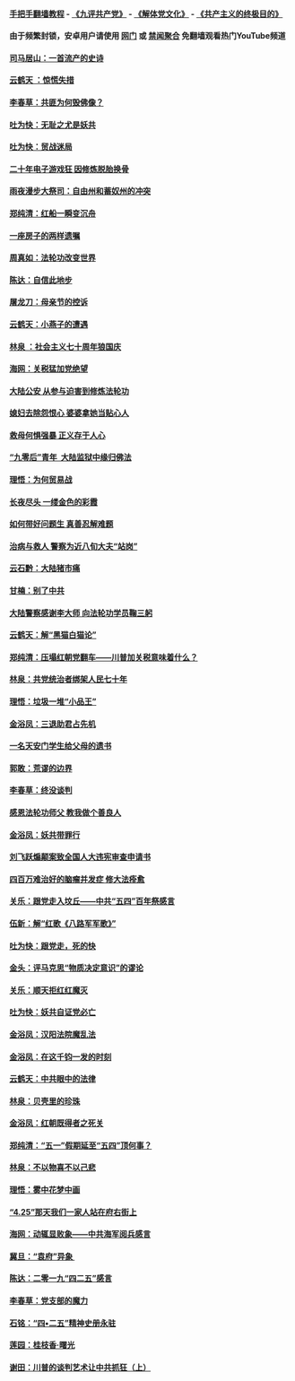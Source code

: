 #### [手把手翻墙教程](https://github.com/gfw-breaker/guides/wiki) -  [《九评共产党》](https://github.com/gfw-breaker/9ping.md?t=05220329) - [《解体党文化》](https://github.com/gfw-breaker/jtdwh.md?t=05220329) - [《共产主义的终极目的》](https://github.com/gfw-breaker/gczydzjmd.md?t=05220329)

#### 由于频繁封锁，安卓用户请使用 [网门](https://github.com/gfw-breaker/bn-android/blob/master/ogate.md?t=05220329) 或 [禁闻聚合](https://github.com/gfw-breaker/bn-android) 免翻墙观看热门YouTube频道 

#### [司马居山：一首流产的史诗](../pages/nsc993/n11268076.md?t=05220329) 

#### [云鹤天 ：惊慌失措](../pages/nsc993/n11267465.md?t=05220329) 

#### [李春草：共匪为何毁佛像？](../pages/nsc993/n11267454.md?t=05220329) 

#### [吐为快：无耻之尤是妖共](../pages/nsc993/n11261325.md?t=05220329) 

#### [吐为快：贸战迷局](../pages/nsc993/n11261303.md?t=05220329) 

#### [二十年电子游戏狂 因修炼脱胎换骨](../pages/nsc993/n11258498.md?t=05220329) 

#### [雨夜漫步大祭司：自由州和蓄奴州的冲突](../pages/nsc993/n11259095.md?t=05220329) 

#### [郑纯清：红船一瞬变沉舟](../pages/nsc993/n11256277.md?t=05220329) 

#### [一座房子的两样遗嘱](../pages/nsc993/n11253464.md?t=05220329) 

#### [周真如：法轮功改变世界](../pages/nsc993/n11254173.md?t=05220329) 

#### [陈达：自信此地步](../pages/nsc993/n11254025.md?t=05220329) 

#### [屠龙刀：母亲节的控诉](../pages/nsc993/n11253997.md?t=05220329) 

#### [云鹤天：小燕子的遭遇](../pages/nsc993/n11253153.md?t=05220329) 

#### [林泉 ：社会主义七十周年狼国庆](../pages/nsc993/n11253108.md?t=05220329) 

#### [海网：关税猛加党绝望](../pages/nsc993/n11253056.md?t=05220329) 

#### [大陆公安 从参与迫害到修炼法轮功](../pages/nsc993/n11252250.md?t=05220329) 

#### [媳妇去除怨恨心 婆婆拿她当贴心人](../pages/nsc993/n11252448.md?t=05220329) 

#### [救母何惧强暴 正义存于人心](../pages/nsc993/n11248618.md?t=05220329) 

#### [“九零后”青年  大陆监狱中缘归佛法](../pages/nsc993/n11248180.md?t=05220329) 

#### [理悟：为何贸易战](../pages/nsc993/n11246103.md?t=05220329) 

#### [长夜尽头 一缕金色的彩霞](../pages/nsc993/n11245419.md?t=05220329) 

#### [如何带好问题生 真善忍解难题](../pages/nsc993/n11243655.md?t=05220329) 

#### [治病与救人 警察为近八旬大夫“站岗”](../pages/nsc993/n11243139.md?t=05220329) 

#### [云石黔：大陆猪市痛](../pages/nsc993/n11243584.md?t=05220329) 

#### [甘楠：别了中共](../pages/nsc993/n11243152.md?t=05220329) 

#### [大陆警察感谢李大师 向法轮功学员鞠三躬](../pages/nsc993/n11243062.md?t=05220329) 

#### [云鹤天：解“黑猫白猫论”](../pages/nsc993/n11241079.md?t=05220329) 

#### [郑纯清：压塌红朝党翻车——川普加关税意味着什么？](../pages/nsc993/n11241056.md?t=05220329) 

#### [林泉：共党统治者绑架人民七十年](../pages/nsc993/n11241034.md?t=05220329) 

#### [理悟：垃圾一堆“小品王”](../pages/nsc993/n11241005.md?t=05220329) 

#### [金浴凤：三退助君占先机](../pages/nsc993/n11240896.md?t=05220329) 

#### [一名天安门学生给父母的遗书](../pages/nsc993/n11240241.md?t=05220329) 

#### [郭敢：荒谬的边界](../pages/nsc993/n11239395.md?t=05220329) 

#### [李春草：终没谈判](../pages/nsc993/n11238751.md?t=05220329) 

#### [感恩法轮功师父 教我做个善良人](../pages/nsc993/n11238180.md?t=05220329) 

#### [金浴凤：妖共带罪行](../pages/nsc993/n11238313.md?t=05220329) 

#### [刘飞跃煽颠案致全国人大违宪审查申请书](../pages/nsc993/n11238268.md?t=05220329) 

#### [四百万难治好的脑瘤并发症 修大法痊愈](../pages/nsc993/n11238020.md?t=05220329) 

#### [关乐：跟党走入坟丘——中共“五四”百年祭感言](../pages/nsc993/n11236150.md?t=05220329) 

#### [伍新：解“红歌《八路军军歌》”](../pages/nsc993/n11227702.md?t=05220329) 

#### [吐为快：跟党走，死的快](../pages/nsc993/n11227511.md?t=05220329) 

#### [金头：评马克思“物质决定意识”的谬论](../pages/nsc993/n11227161.md?t=05220329) 

#### [关乐：顺天拒红红魔灭](../pages/nsc993/n11225393.md?t=05220329) 

#### [吐为快：妖共自证党必亡](../pages/nsc993/n11223109.md?t=05220329) 

#### [金浴凤：汉阳法院魔乱法](../pages/nsc993/n11222083.md?t=05220329) 

#### [金浴凤：在这千钧一发的时刻](../pages/nsc993/n11222047.md?t=05220329) 

#### [云鹤天：中共眼中的法律](../pages/nsc993/n11221943.md?t=05220329) 

#### [林泉：贝壳里的珍珠](../pages/nsc993/n11217073.md?t=05220329) 

#### [金浴凤：红朝既得者之死关](../pages/nsc993/n11217063.md?t=05220329) 

#### [郑纯清：“五一”假期延至“五四”顶何事？](../pages/nsc993/n11217000.md?t=05220329) 

#### [林泉：不以物喜不以己悲](../pages/nsc993/n11216987.md?t=05220329) 

#### [理悟：雾中花梦中画](../pages/nsc993/n11213846.md?t=05220329) 

#### [“4.25”那天我们一家人站在府右街上](../pages/nsc993/n11210435.md?t=05220329) 

#### [海网：动辄显败象——中共海军阅兵感言](../pages/nsc993/n11212147.md?t=05220329) 

#### [冀旦：“袁府”异象 ](../pages/nsc993/n11211996.md?t=05220329) 

#### [陈达：二零一九“四二五”感言](../pages/nsc993/n11211971.md?t=05220329) 

#### [李春草：党支部的魔力](../pages/nsc993/n11211722.md?t=05220329) 

#### [石铭：“四•二五”精神史册永驻](../pages/nsc993/n11210585.md?t=05220329) 

#### [莲园：桂枝香‧曙光](../pages/nsc993/n11210371.md?t=05220329) 

#### [谢田：川普的谈判艺术让中共抓狂（上）](../pages/nsc993/n11209038.md?t=05220329) 

